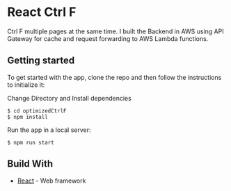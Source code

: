 # React Ctrl F

Ctrl F multiple pages at the same time. I built the Backend in AWS using API Gateway for cache and request forwarding to AWS Lambda functions.

## Getting started

To get started with the app, clone the repo and then follow the instructions to initialize it:

Change Directory and Install dependencies

```
$ cd optimizedCtrlF
$ npm install
```

Run the app in a local server:

```
$ npm run start
```

## Build With

* [React](https://reactjs.org/) - Web framework
